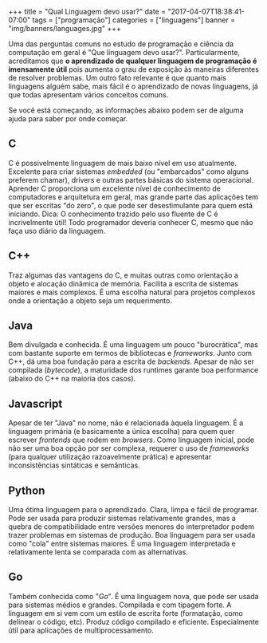 +++
title = "Qual Linguagem devo usar?"
date = "2017-04-07T18:38:41-07:00"
tags = ["programação"]
categories = ["linguagens"]
banner = "img/banners/languages.jpg"
+++

Uma das perguntas comuns no estudo de programação e ciência da computação em
geral é "Que linguagem devo usar?". Particularmente, acreditamos que **o
aprendizado de qualquer linguagem de programação é imensamente útil** pois
aumenta o grau de exposição às maneiras diferentes de resolver problemas. Um
outro fato relevante é que quanto mais linguagens alguém sabe, mais fácil é o
aprendizado de novas linguagens, já que todas apresentam vários conceitos
comuns.

Se você está começando, as informações abaixo podem ser de alguma ajuda para saber
por onde começar.

## C

C é possivelmente linguagem de mais baixo nível em uso atualmente. Excelente
para criar sistemas _embedded_ (ou "embarcados" como alguns preferem chamar),
drivers e outras partes básicas do sistema operacional. Aprender C proporciona
um excelente nível de conhecimento de computadores e arquitetura em geral, mas
grande parte das aplicações tem que ser escritas "do zero", o que pode ser
desestimulante para quem está iniciando.  Dica: O conhecimento trazido pelo uso
fluente de C é incrivelmente útil! Todo programador deveria conhecer C, mesmo
que não faça uso diário da linguagem.

## C++

Traz algumas das vantagens do C, e muitas outras como orientação a objeto e
alocação dinâmica de memória.  Facilita a escrita de sistemas maiores e mais
complexos. É uma escolha natural para projetos complexos onde a orientação a
objeto seja um requerimento.

## Java

Bem divulgada e conhecida. É uma linguagem um pouco "burocrática", mas com
bastante suporte em termos de bibliotecas e _frameworks_. Junto com C++, dá uma
boa fundação para a escrita de _backends_. Apesar de não ser compilada
(_bytecode_), a maturidade dos runtimes garante boa performance (abaixo do C++ na
maioria dos casos).

## Javascript

Apesar de ter "Java" no nome, não é relacionada àquela linguagem. É a linguagem
primária (e basicamente a única escolha) para quem quer escrever _frontends_ que
rodem em _browsers_. Como linguagem inicial, pode não ser uma boa opção por ser
complexa, requerer o uso de _frameworks_ (para qualquer utilização razoavelmente
prática) e apresentar inconsistências sintáticas e semânticas.

## Python

Uma ótima linguagem para o aprendizado. Clara, limpa e fácil de programar. Pode
ser usada para produzir sistemas relativamente grandes, mas a quebra de
compatibilidade entre versões menores do interpretador podem trazer problemas
em sistemas de produção. Boa linguagem para ser usada como "cola" entre
sistemas maiores. É uma linguagem interpretada e relativamente lenta se
comparada com as alternativas.

## Go

Também conhecida como "_Go_". É uma linguagem nova, que pode ser usada para sistemas médios
e grandes. Compilada e com tipagem forte. A linguagem em si vem com um estilo de
escrita forte (formatação, como delinear o código, etc). Produz código compilado e
eficiente. Especialmente útil para aplicações de multiprocessamento.
